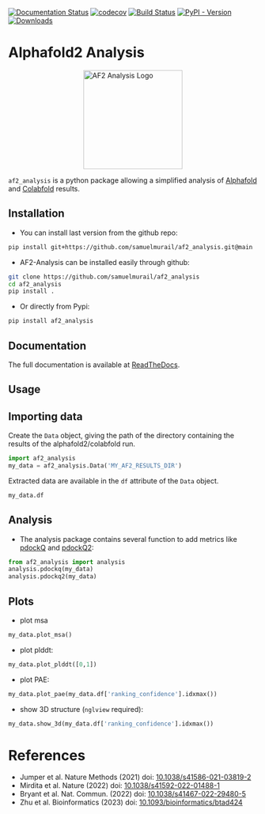 [![Documentation Status](https://readthedocs.org/projects/af2-analysis/badge/?version=latest)](https://af2-analysis.readthedocs.io/en/latest/?badge=latest)
[![codecov](https://codecov.io/gh/samuelmurail/af2_analysis/graph/badge.svg?token=WOJYQKKOP7)](https://codecov.io/gh/samuelmurail/af2_analysis)
[![Build Status](https://dev.azure.com/samuelmurailRPBS/af2_analysis/_apis/build/status%2Fsamuelmurail.af2_analysis?branchName=main)](https://dev.azure.com/samuelmurailRPBS/af2_analysis/_build/latest?definitionId=2&branchName=main)
[![PyPI - Version](https://img.shields.io/pypi/v/af2-analysis)](https://pypi.org/project/af2-analysis/)
[![Downloads](https://static.pepy.tech/badge/af2-analysis)](https://pepy.tech/project/af2-analysis)

# Alphafold2 Analysis

<img src="https://raw.githubusercontent.com/samuelmurail/af2_analysis/master/docs/source/logo.jpeg" alt="AF2 Analysis Logo" width="200" style="display: block; margin: auto;"/>

`af2_analysis` is a python package allowing a simplified analysis of [Alphafold][1] and [Colabfold][2] results.


## Installation

- You can install last version from the github repo:

```bash
pip install git+https://github.com/samuelmurail/af2_analysis.git@main
```

- AF2-Analysis can be installed easily through github:

```bash
git clone https://github.com/samuelmurail/af2_analysis
cd af2_analysis
pip install .
```

- Or directly from Pypi:

```bash
pip install af2_analysis
```


## Documentation

The full documentation is available at [ReadTheDocs](https://af2-analysis.readthedocs.io/en/latest/).


## Usage


## Importing data

Create the `Data` object, giving the path of the directory containing the results of the alphafold2/colabfold run. 

```python
import af2_analysis
my_data = af2_analysis.Data('MY_AF2_RESULTS_DIR')
```

Extracted data are available in the `df` attribute of the `Data` object. 

```python
my_data.df
```

## Analysis

- The analysis package contains several function to add metrics like [pdockQ][3] and [pdockQ2][4]:

```python
from af2_analysis import analysis
analysis.pdockq(my_data)
analysis.pdockq2(my_data)
```

## Plots

- plot msa

```python
my_data.plot_msa()
```

- plot plddt:

```python
my_data.plot_plddt([0,1])
```

- plot PAE:

```python
my_data.plot_pae(my_data.df['ranking_confidence'].idxmax())
```

- show 3D structure (`nglview` required):

```python
my_data.show_3d(my_data.df['ranking_confidence'].idxmax())
```

# References

- Jumper et al. Nature Methods (2021) doi: [10.1038/s41586-021-03819-2][1]
- Mirdita et al. Nature (2022) doi: [10.1038/s41592-022-01488-1][2]
- Bryant et al. Nat. Commun. (2022) doi: [10.1038/s41467-022-29480-5][3]
- Zhu et al. Bioinformatics (2023) doi: [10.1093/bioinformatics/btad424][4]


[1]: https://www.nature.com/articles/s41586-021-03819-2 "Jumper et al. Nature Methods (2021) doi: 10.1038/s41586-021-03819-2"
[2]: https://www.nature.com/articles/s41592-022-01488-1 "Mirdita et al. Nature (2022) doi: 10.1038/s41592-022-01488-1"
[3]: https://www.nature.com/articles/s41467-022-29480-5#citeas "Bryant et al. Nat. Commun. (2022) doi: 10.1038/s41467-022-29480-5"
[4]: https://academic.oup.com/bioinformatics/article/39/7/btad424/7219714 "Zhu et al. Bioinformatics (2023) doi: 10.1093/bioinformatics/btad424"

